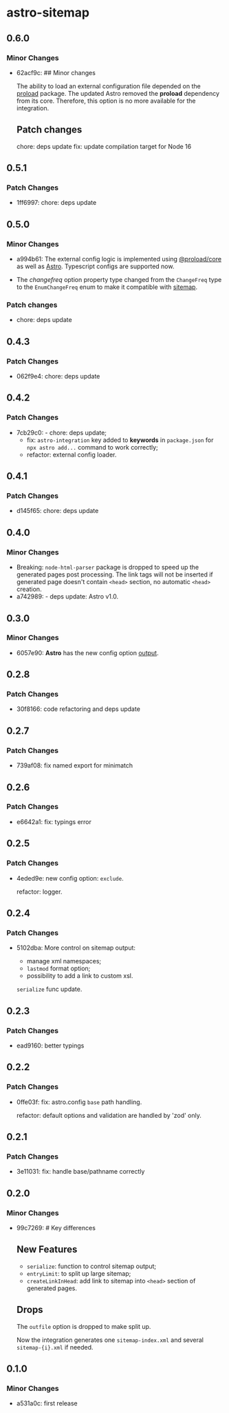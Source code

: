 # astro-sitemap

## 0.6.0

### Minor Changes

- 62acf9c: ## Minor changes

  The ability to load an external configuration file depended on the [proload](https://github.com/natemoo-re/proload) package.
  The updated Astro removed the **proload** dependency from its core. Therefore, this option is no more available for the integration.

  ## Patch changes

  chore: deps update
  fix: update compilation target for Node 16

## 0.5.1

### Patch Changes

- 1ff6997: chore: deps update

## 0.5.0

### Minor Changes

- a994b61: The external config logic is implemented using [@proload/core](https://github.com/natemoo-re/proload) as well as [Astro](https://github.com/withastro/astro). Typescript configs are supported now.

- The _changefreq_ option property type changed from the `ChangeFreq` type to the `EnumChangeFreq` enum to make it compatible with [sitemap](https://github.com/ekalinin/sitemap.js).

### Patch changes

- chore: deps update

## 0.4.3

### Patch Changes

- 062f9e4: chore: deps update

## 0.4.2

### Patch Changes

- 7cb29c0: - chore: deps update;
  - fix: `astro-integration` key added to **keywords** in `package.json` for `npx astro add...` command to work correctly;
  - refactor: external config loader.

## 0.4.1

### Patch Changes

- d145f65: chore: deps update

## 0.4.0

### Minor Changes

- Breaking: `node-html-parser` package is dropped to speed up the generated pages post processing. The link tags will not be inserted if generated page doesn't contain `<head>` section, no automatic `<head>` creation.
- a742989: - deps update: Astro v1.0.

## 0.3.0

### Minor Changes

- 6057e90: **Astro** has the new config option [output](https://docs.astro.build/en/reference/configuration-reference/#output).

## 0.2.8

### Patch Changes

- 30f8166: code refactoring and deps update

## 0.2.7

### Patch Changes

- 739af08: fix named export for minimatch

## 0.2.6

### Patch Changes

- e6642a1: fix: typings error

## 0.2.5

### Patch Changes

- 4eded9e: new config option: `exclude`.

  refactor: logger.

## 0.2.4

### Patch Changes

- 5102dba: More control on sitemap output:

  - manage xml namespaces;
  - `lastmod` format option;
  - possibility to add a link to custom xsl.

  `serialize` func update.

## 0.2.3

### Patch Changes

- ead9160: better typings

## 0.2.2

### Patch Changes

- 0ffe03f: fix: astro.config `base` path handling.

  refactor: default options and validation are handled by 'zod' only.

## 0.2.1

### Patch Changes

- 3e11031: fix: handle base/pathname correctly

## 0.2.0

### Minor Changes

- 99c7269: # Key differences

  ## New Features

  - `serialize`: function to control sitemap output;
  - `entryLimit`: to split up large sitemap;
  - `createLinkInHead`: add link to sitemap into `<head>` section of generated pages.

  ## Drops

  The `outfile` option is dropped to make split up.

  Now the integration generates one `sitemap-index.xml` and several `sitemap-{i}.xml` if needed.

## 0.1.0

### Minor Changes

- a531a0c: first release

